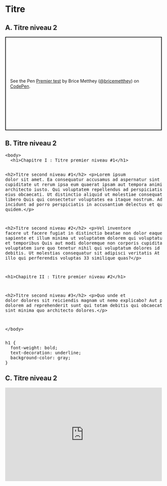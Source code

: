 # Titre

## A. Titre niveau 2

<p class="codepen" data-height="300" data-theme-id="dark" data-default-tab="html" data-slug-hash="ZErZzxN" data-preview="true" data-editable="true" data-user="bricemetthey" style="height: 300px; box-sizing: border-box; display: flex; align-items: center; justify-content: center; border: 2px solid; margin: 1em 0; padding: 1em;">
  <span>See the Pen <a href="https://codepen.io/bricemetthey/pen/ZErZzxN">
  Premier test</a> by Brice Metthey (<a href="https://codepen.io/bricemetthey">@bricemetthey</a>)
  on <a href="https://codepen.io">CodePen</a>.</span>
</p>
<script async src="https://cpwebassets.codepen.io/assets/embed/ei.js"></script>


## B. Titre niveau 2

<div class="codepen" data-height="300" data-theme-id="dark" data-default-tab="html,result" data-slug-hash="ZErZzxN" data-preview="true" data-editable="true" data-user="bricemetthey"  data-prefill='{"title":"Premier test","tags":[],"scripts":[],"stylesheets":[]}'>
  <pre data-lang="html">&lt;body>
  &lt;h1>Chapitre I : Titre premier niveau #1&lt;/h1>

  &lt;h2>Titre second niveau #1&lt;/h2>
  &lt;p>Lorem ipsum dolor sit amet. Ea consequatur accusamus ad aspernatur sint a quaerat cupiditate ut rerum ipsa eum quaerat ipsam aut tempora animi ea architecto iusto. Qui voluptatem repellendus ad perspiciatis eveniet sed eius obcaecati. Ut distinctio aliquid ut molestiae consequatur aut libero Quis qui consectetur voluptates ea itaque nostrum. Ad sint incidunt ad porro perspiciatis in accusantium delectus et quaerat quidem.&lt;/p>

  &lt;h2>Titre second niveau #2&lt;/h2>
  &lt;p>Vel inventore facere ut facere fugiat in distinctio beatae non dolor eaque. Est saepe sapiente et illum minima ut voluptatem dolorem qui voluptatum laboriosam et temporibus Quis aut modi doloremque non corporis cupiditate. Ea voluptatem iure quo tenetur nihil qui voluptatum dolores id impedit debitis. Ut molestias consequatur sit adipisci veritatis At quibusdam illo qui perferendis voluptas 33 similique quas?&lt;/p>
  
  
  
  &lt;h1>Chapitre II : Titre premier niveau #2&lt;/h1>
  
   &lt;h2>Titre second niveau #3&lt;/h2>
  &lt;p>Quo unde et dolor dolores sit reiciendis magnam ut nemo explicabo? Aut placeat dolorem ad reprehenderit sunt qui totam debitis qui obcaecati autem ut sint minima quo architecto dolores.&lt;/p>
  
&lt;/body></pre>
  <pre data-lang="css">h1 {
  font-weight: bold;
  text-decoration: underline;
  background-color: gray;
}</pre></div>
<script async src="https://cpwebassets.codepen.io/assets/embed/ei.js"></script>



## C. Titre niveau 2

<iframe height="300" style="width: 100%;" scrolling="no" title="Premier test" src="https://codepen.io/bricemetthey/embed/preview/ZErZzxN?default-tab=html&editable=true&theme-id=dark" frameborder="no" loading="lazy" allowtransparency="true" allowfullscreen="true">
  See the Pen <a href="https://codepen.io/bricemetthey/pen/ZErZzxN">
  Premier test</a> by Brice Metthey (<a href="https://codepen.io/bricemetthey">@bricemetthey</a>)
  on <a href="https://codepen.io">CodePen</a>.
</iframe>